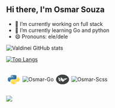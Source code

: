 ## Hi there, I'm Osmar Souza

- 🔭 I’m currently working on full stack
- 🌱 I’m currently learning Go and python
- 😄 Pronouns: ele/dele

![Valdinei GitHub stats](https://github-readme-stats.vercel.app/api?username=Osmar-Souza&show_icons=true&theme=blue-green)

[![Top Langs](https://github-readme-stats.vercel.app/api/top-langs/?username=Osmar-Souza&theme=blue-green)](https://github.com/anuraghazra/github-readme-stats)

<div style="display: inline_block"><br>
  <img align="center" alt="Osmar-Python" height="30" width="40" src="https://raw.githubusercontent.com/devicons/devicon/master/icons/python/python-original.svg">
  <img align="center" alt="Osmar-Go" height="30" width="40" src="https://cdn.jsdelivr.net/gh/devicons/devicon/icons/go/go-original.svg">
  <img align="center" alt="Osmar-kivy" height="30" width="40" src="https://github.com/Osmar-Souza/Osmar-Souza/blob/main/kivy_icon2.svg">
  <img align="center" alt="Osmar-Scss" height="30" width="40" src="[(https://upload.wikimedia.org/wikipedia/commons/9/96/Sass_Logo_Color.svg)](https://upload.wikimedia.org/wikipedia/commons/thumb/9/96/Sass_Logo_Color.svg/64px-Sass_Logo_Color.svg.png)">
</div>
  
  ##
 
<div>
  <a href="https://www.linkedin.com/in/osmar-de-souza-6a85761b9/" target="_blank"><img src="https://img.shields.io/badge/-LinkedIn-%230077B5?style=for-the-badge&logo=linkedin&logoColor=white" target="_blank"></a>  
</div>

